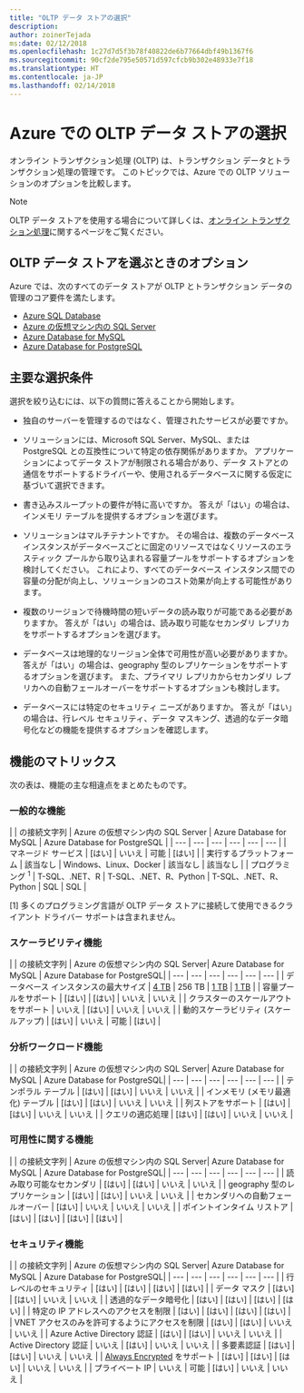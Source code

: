 ```yaml
---
title: "OLTP データ ストアの選択"
description: 
author: zoinerTejada
ms:date: 02/12/2018
ms.openlocfilehash: 1c27d7d5f3b78f40822de6b77664dbf49b1367f6
ms.sourcegitcommit: 90cf2de795e50571d597cfcb9b302e48933e7f18
ms.translationtype: HT
ms.contentlocale: ja-JP
ms.lasthandoff: 02/14/2018
---
```

# <a name="choosing-an-oltp-data-store-in-azure"></a>Azure での OLTP データ ストアの選択

オンライン トランザクション処理 (OLTP) は、トランザクション データとトランザクション処理の管理です。 このトピックでは、Azure での OLTP ソリューションのオプションを比較します。

> [!NOTE]
> OLTP データ ストアを使用する場合について詳しくは、[オンライン トランザクション処理](../scenarios/online-analytical-processing.md)に関するページをご覧ください。

## <a name="what-are-your-options-when-choosing-an-oltp-data-store"></a>OLTP データ ストアを選ぶときのオプション

Azure では、次のすべてのデータ ストアが OLTP とトランザクション データの管理のコア要件を満たします。

- [Azure SQL Database](/azure/sql-database/)
- [Azure の仮想マシン内の SQL Server](/azure/virtual-machines/windows/sql/virtual-machines-windows-sql-server-iaas-overview?toc=%2Fazure%2Fvirtual-machines%2Fwindows%2Ftoc.json)
- [Azure Database for MySQL](/azure/mysql/)
- [Azure Database for PostgreSQL](/azure/postgresql/)

## <a name="key-selection-criteria"></a>主要な選択条件

選択を絞り込むには、以下の質問に答えることから開始します。

- 独自のサーバーを管理するのではなく、管理されたサービスが必要ですか。

- ソリューションには、Microsoft SQL Server、MySQL、または PostgreSQL との互換性について特定の依存関係がありますか。 アプリケーションによってデータ ストアが制限される場合があり、データ ストアとの通信をサポートするドライバーや、使用されるデータベースに関する仮定に基づいて選択できます。

- 書き込みスループットの要件が特に高いですか。 答えが「はい」の場合は、インメモリ テーブルを提供するオプションを選びます。 

- ソリューションはマルチテナントですか。 その場合は、複数のデータベース インスタンスがデータベースごとに固定のリソースではなくリソースのエラスティック プールから取り込まれる容量プールをサポートするオプションを検討してください。 これにより、すべてのデータベース インスタンス間での容量の分配が向上し、ソリューションのコスト効果が向上する可能性があります。

- 複数のリージョンで待機時間の短いデータの読み取りが可能である必要がありますか。 答えが「はい」の場合は、読み取り可能なセカンダリ レプリカをサポートするオプションを選びます。

- データベースは地理的なリージョン全体で可用性が高い必要がありますか。 答えが「はい」の場合は、geography 型のレプリケーションをサポートするオプションを選びます。 また、プライマリ レプリカからセカンダリ レプリカへの自動フェールオーバーをサポートするオプションも検討します。

- データベースには特定のセキュリティ ニーズがありますか。 答えが「はい」の場合は、行レベル セキュリティ、データ マスキング、透過的なデータ暗号化などの機能を提供するオプションを確認します。

## <a name="capability-matrix"></a>機能のマトリックス

次の表は、機能の主な相違点をまとめたものです。

### <a name="general-capabilities"></a>一般的な機能 
| | の接続文字列 | Azure の仮想マシン内の SQL Server | Azure Database for MySQL | Azure Database for PostgreSQL |
| --- | --- | --- | --- | --- | --- |
| マネージド サービス | [はい] | いいえ  | 可能  | [はい] |
| 実行するプラットフォーム | 該当なし | Windows、Linux、Docker | 該当なし | 該当なし |
| プログラミング <sup>1</sup> | T-SQL、.NET、R | T-SQL、.NET、R、Python | T-SQL、.NET、R、Python | SQL | SQL |

[1] 多くのプログラミング言語が OLTP データ ストアに接続して使用できるクライアント ドライバー サポートは含まれません。

### <a name="scalability-capabilities"></a>スケーラビリティ機能
| | の接続文字列 | Azure の仮想マシン内の SQL Server| Azure Database for MySQL | Azure Database for PostgreSQL|
| --- | --- | --- | --- | --- | --- |
| データベース インスタンスの最大サイズ | [4 TB](/azure/sql-database/sql-database-resource-limits) | 256 TB | [1 TB](/azure/mysql/concepts-limits) | [1 TB](/azure/postgresql/concepts-limits) |
| 容量プールをサポート  | [はい] | [はい] | いいえ  | いいえ  |
| クラスターのスケールアウトをサポート  | いいえ  | [はい] | いいえ  | いいえ  |
| 動的スケーラビリティ (スケールアップ)  | [はい] | いいえ  | 可能  | [はい] |

### <a name="analytic-workload-capabilities"></a>分析ワークロード機能
| | の接続文字列 | Azure の仮想マシン内の SQL Server| Azure Database for MySQL | Azure Database for PostgreSQL|
| --- | --- | --- | --- | --- | --- | 
| テンポラル テーブル | [はい] | [はい] | いいえ  | いいえ  |
| インメモリ (メモリ最適化) テーブル | [はい] | [はい] | いいえ  | いいえ  |
| 列ストアをサポート | [はい] | [はい] | いいえ  | いいえ  |
| クエリの適応処理 | [はい] | [はい] | いいえ  | いいえ  |

### <a name="availability-capabilities"></a>可用性に関する機能
| | の接続文字列 | Azure の仮想マシン内の SQL Server| Azure Database for MySQL | Azure Database for PostgreSQL|
| --- | --- | --- | --- | --- | --- | 
| 読み取り可能なセカンダリ | [はい] | [はい] | いいえ  | いいえ  | 
| geography 型のレプリケーション | [はい] | [はい] | いいえ  | いいえ  | 
| セカンダリへの自動フェールオーバー | [はい] | いいえ  | いいえ  | いいえ |
| ポイントインタイム リストア | [はい] | [はい] | [はい] | [はい] |

### <a name="security-capabilities"></a>セキュリティ機能
| | の接続文字列 | Azure の仮想マシン内の SQL Server| Azure Database for MySQL | Azure Database for PostgreSQL|
| --- | --- | --- | --- | --- | --- | 
| 行レベルのセキュリティ | [はい] | [はい] | [はい] | [はい] |
| データ マスク | [はい] | [はい] | いいえ  | いいえ  |
| 透過的なデータ暗号化 | [はい] | [はい] | [はい] | [はい] |
| 特定の IP アドレスへのアクセスを制限 | [はい] | [はい] | [はい] | [はい] |
| VNET アクセスのみを許可するようにアクセスを制限 | [はい] | [はい] | いいえ  | いいえ  |
| Azure Active Directory 認証 | [はい] | [はい] | いいえ  | いいえ  |
| Active Directory 認証 | いいえ  | [はい] | いいえ  | いいえ  |
| 多要素認証 | [はい] | [はい] | いいえ  | いいえ  |
| [Always Encrypted](/sql/relational-databases/security/encryption/always-encrypted-database-engine) をサポート | [はい] | [はい] | [はい] | いいえ  | いいえ  |
| プライベート IP | いいえ  | 可能  | [はい] | いいえ  | いいえ  |

